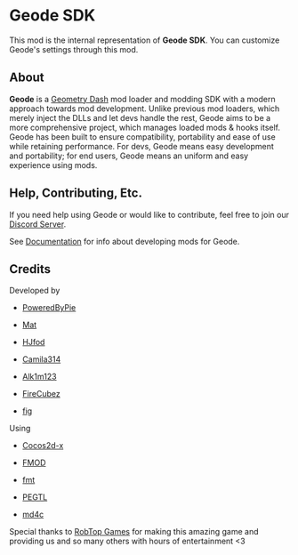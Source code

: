 # Geode SDK
 
This mod is the internal representation of **Geode SDK**. You can customize Geode's settings through this mod.

## About

**Geode** is a [Geometry Dash](https://store.steampowered.com/app/322170/Geometry_Dash/) mod loader and modding SDK with a modern approach towards mod development. Unlike previous mod loaders, which merely inject the DLLs and let devs handle the rest, Geode aims to be a more comprehensive project, which manages loaded mods & hooks itself. Geode has been built to ensure compatibility, portability and ease of use while retaining performance. For devs, Geode means easy development and portability; for end users, Geode means an uniform and easy experience using mods.

## Help, Contributing, Etc.

If you need help using Geode or would like to contribute, feel free to join our [Discord Server](https://discord.gg/9e43WMKzhp).

See [Documentation](https://geode-sdk.github.io/docs) for info about developing mods for Geode.

## Credits

Developed by

 * [PoweredByPie](https://github.com/poweredbypie/)
 
 * [Mat](https://github.com/matcool/)

 * [HJfod](user:104257)

 * [Camila314](https://github.com/camila314/)

 * [Alk1m123](https://github.com/altalk23/)

 * [FireCubez](https://github.com/FireCubez)

 * [fig](https://github.com/FigmentBoy)

Using

 * [Cocos2d-x](https://github.com/cocos2d/cocos2d-x/tree/cocos2d-x-2.2.3)

 * [FMOD](https://www.fmod.com/)

 * [fmt](https://fmt.dev/latest/index.html)

 * [PEGTL](https://github.com/taocpp/PEGTL)

 * [md4c](https://github.com/mity/md4c)

Special thanks to [RobTop Games](https://twitter.com/RobTopGames/) for making this amazing game and providing us and so many others with hours of entertainment <3
